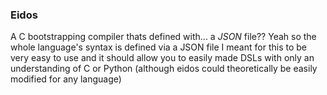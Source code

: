 ### Eidos
A C bootstrapping compiler thats defined with... a *JSON* file??
Yeah so the whole language's syntax is defined via a JSON file
I meant for this to be very easy to use and it should allow you to easily made DSLs with only an understanding of C or Python (although eidos could theoretically be easily modified for any language)
